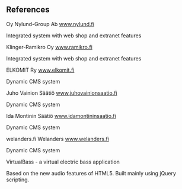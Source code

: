 ## References


Oy Nylund-Group Ab
www.nylund.fi

Integrated system with web shop and extranet features


Klinger-Ramikro Oy
www.ramikro.fi

Integrated system with web shop and extranet features


ELKOMIT Ry
www.elkomit.fi

Dynamic CMS system


Juho Vainion Säätiö
www.juhovainionsaatio.fi

Dynamic CMS system


Ida Montinin Säätiö
www.idamontininsaatio.fi

Dynamic CMS system

 welanders.fi
Welanders
www.welanders.fi


Dynamic CMS system


VirtualBass - a virtual electric bass application

Based on the new audio features of HTML5. Built mainly using jQuery scripting.
